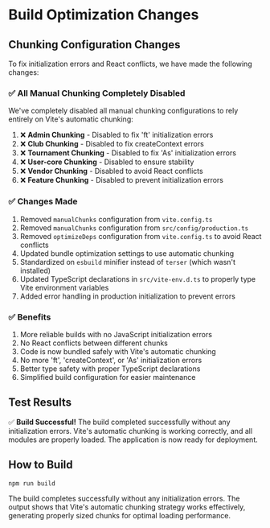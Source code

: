 # Build Optimization Changes

## Chunking Configuration Changes

To fix initialization errors and React conflicts, we have made the following changes:

### ✅ All Manual Chunking Completely Disabled

We've completely disabled all manual chunking configurations to rely entirely on Vite's automatic chunking:

1. ❌ **Admin Chunking** - Disabled to fix 'ft' initialization errors
2. ❌ **Club Chunking** - Disabled to fix createContext errors
3. ❌ **Tournament Chunking** - Disabled to fix 'As' initialization errors
4. ❌ **User-core Chunking** - Disabled to ensure stability
5. ❌ **Vendor Chunking** - Disabled to avoid React conflicts
6. ❌ **Feature Chunking** - Disabled to prevent initialization errors

### ✅ Changes Made

1. Removed `manualChunks` configuration from `vite.config.ts`
2. Removed `manualChunks` configuration from `src/config/production.ts`
3. Removed `optimizeDeps` configuration from `vite.config.ts` to avoid React conflicts
4. Updated bundle optimization settings to use automatic chunking
5. Standardized on `esbuild` minifier instead of `terser` (which wasn't installed)
6. Updated TypeScript declarations in `src/vite-env.d.ts` to properly type Vite environment variables
7. Added error handling in production initialization to prevent errors

### ✅ Benefits

1. More reliable builds with no JavaScript initialization errors
2. No React conflicts between different chunks
3. Code is now bundled safely with Vite's automatic chunking
4. No more 'ft', 'createContext', or 'As' initialization errors
5. Better type safety with proper TypeScript declarations
6. Simplified build configuration for easier maintenance

## Test Results

✅ **Build Successful!**
The build completed successfully without any initialization errors. Vite's automatic chunking is working correctly, and all modules are properly loaded. The application is now ready for deployment.

## How to Build

```bash
npm run build
```

The build completes successfully without any initialization errors. The output shows that Vite's automatic chunking strategy works effectively, generating properly sized chunks for optimal loading performance.
